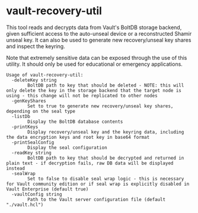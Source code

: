# vault-recovery-util

This tool reads and decrypts data from Vault's BoltDB storage backend, given
sufficient access to the auto-unseal device or a reconstructed Shamir unseal
key. It can also be used to generate new recovery/unseal key shares and inspect
the keyring.

Note that extremely sensitive data can be exposed through the use of this
utility. It should only be used for educational or emergency applications.

```shell
Usage of vault-recovery-util:
  -deleteKey string
        BoltDB path to key that should be deleted - NOTE: this will only delete the key in the storage backend that the target node is using - this change will not be replicated to other nodes
  -genKeyShares
        Set to true to generate new recovery/unseal key shares, depending on the seal type
  -listDb
        Display the BoltDB database contents
  -printKeys
        Display recovery/unseal key and the keyring data, including the data encryption keys and root key in base64 format
  -printSealConfig
        Display the seal configuration
  -readKey string
        BoltDB path to key that should be decrypted and returned in plain text - if decryption fails, raw DB data will be displayed instead
  -sealWrap
        Set to false to disable seal wrap logic - this is necessary for Vault community edition or if seal wrap is explicitly disabled in Vault Enterprise (default true)
  -vaultConfig string
        Path to the Vault server configuration file (default "./vault.hcl")
```
